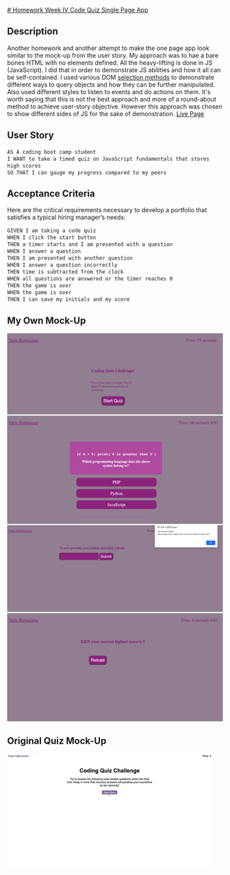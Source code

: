 [# Homework Week IV Code Quiz Single Page App](https://rkutsel.github.io/js-dom-code-quiz/)

## Description

Another homework and another attempt to make the one page app look similar to the mock-up from the user story. My approach was to hae a bare bones HTML with no elements defined. All the heavy-lifting is done in JS (JavaScript). I did that in order to demonstrate JS abilities and how it all can be self-contained. I used various DOM [selection methods](https://www.javascripttutorial.net/javascript-dom/javascript-queryselector/) to demonstrate different ways to query objects and how they can be further manipulated. Also used different styles to listen to events and do actions on them. It's worth saying that this is not the best approach and more of a round-about method to achieve user-story objective. However this approach was chosen to show different sides of JS for the sake of demonstration. [Live Page](https://rkutsel.github.io/js-dom-code-quiz/)

## User Story

```
AS A coding boot camp student
I WANT to take a timed quiz on JavaScript fundamentals that stores high scores
SO THAT I can gauge my progress compared to my peers
```

## Acceptance Criteria

Here are the critical requirements necessary to develop a portfolio that satisfies a typical hiring manager’s needs:

```
GIVEN I am taking a code quiz
WHEN I click the start button
THEN a timer starts and I am presented with a question
WHEN I answer a question
THEN I am presented with another question
WHEN I answer a question incorrectly
THEN time is subtracted from the clock
WHEN all questions are answered or the timer reaches 0
THEN the game is over
WHEN the game is over
THEN I can save my initials and my score
```

## My Own Mock-Up

![start quiz](./images/startquiz.png)
![ask questions](./images/questions.png)
![time's up](./images/timesup.png)
![scores](./images/scores.png)

## Original Quiz Mock-Up

![code quiz original mock-up](./images/04-web-apis-homework-demo.gif)
